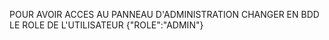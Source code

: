 POUR AVOIR ACCES AU PANNEAU D'ADMINISTRATION CHANGER EN BDD LE ROLE DE L'UTILISATEUR {"ROLE":"ADMIN"}
